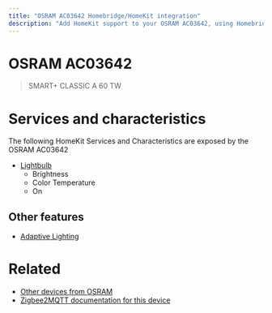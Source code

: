 ```yaml
---
title: "OSRAM AC03642 Homebridge/HomeKit integration"
description: "Add HomeKit support to your OSRAM AC03642, using Homebridge, Zigbee2MQTT and homebridge-z2m."
---
```

<!---
This file has been GENERATED using src/docgen/docgen.ts
DO NOT EDIT THIS FILE MANUALLY!
-->
# OSRAM AC03642
> SMART+ CLASSIC A 60 TW


# Services and characteristics
The following HomeKit Services and Characteristics are exposed by
the OSRAM AC03642

* [Lightbulb](../../light.md)
  * Brightness
  * Color Temperature
  * On

## Other features
* [Adaptive Lighting](../../light.md)

# Related
* [Other devices from OSRAM](../index.md#osram)
* [Zigbee2MQTT documentation for this device](https://www.zigbee2mqtt.io/devices/AC03642.html)